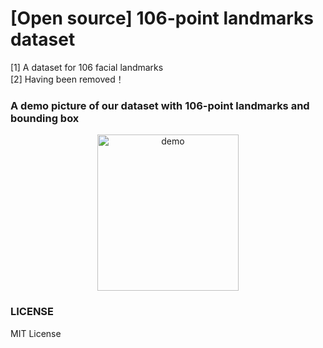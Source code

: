 # [Open source] 106-point landmarks dataset
[1] A dataset for 106 facial landmarks<br/>
[2] Having been removed！
<br/>
### A demo picture of our dataset with 106-point landmarks and bounding box<br/>
<div><div align=center>
  <img src="https://github.com/actionLUO/106-landmarks-dataset/blob/master/image.png" width="226.5" height="250" alt="demo" /></div>
  
### LICENSE 
MIT License

